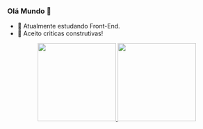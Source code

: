 ### Olá Mundo 👋

- 🌱 Atualmente estudando Front-End.
- 🤔 Aceito criticas construtivas!

<div align="center">
  <a href="https://github.com/rafaballerini">
  <img height="180em" src="https://github-readme-stats.vercel.app/api?username=JoaoPedroos&show_icons=true&theme=darka&include_all_commits=true&count_private=true"/>
  <img height="180em" src="https://github-readme-stats.vercel.app/api/top-langs/?username=JoaoPedroos&layout=compact&langs_count=7&theme=dark"/>
</div>
